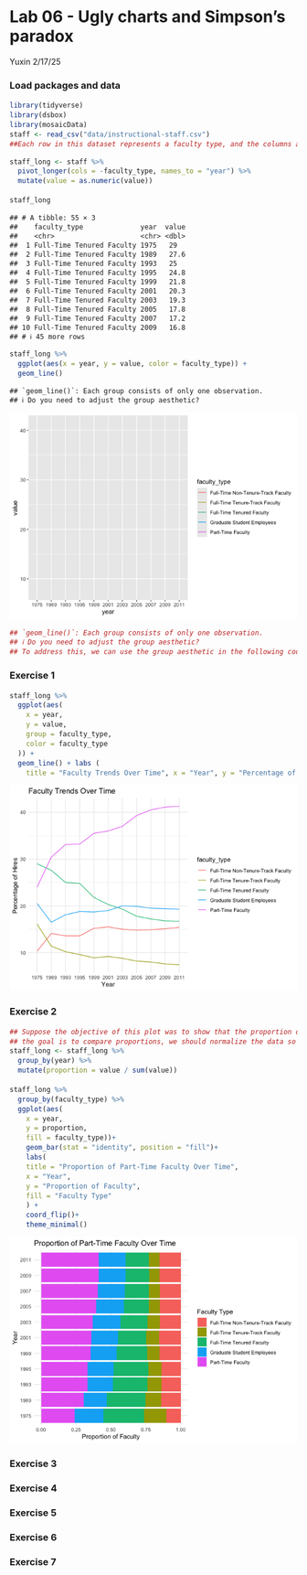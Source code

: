 Lab 06 - Ugly charts and Simpson’s paradox
================
Yuxin
2/17/25

### Load packages and data

``` r
library(tidyverse) 
library(dsbox)
library(mosaicData) 
staff <- read_csv("data/instructional-staff.csv")
##Each row in this dataset represents a faculty type, and the columns are the years for which we have data. The values are percentage of hires of that type of faculty for each year.
```

``` r
staff_long <- staff %>%
  pivot_longer(cols = -faculty_type, names_to = "year") %>%
  mutate(value = as.numeric(value))

staff_long
```

    ## # A tibble: 55 × 3
    ##    faculty_type              year  value
    ##    <chr>                     <chr> <dbl>
    ##  1 Full-Time Tenured Faculty 1975   29  
    ##  2 Full-Time Tenured Faculty 1989   27.6
    ##  3 Full-Time Tenured Faculty 1993   25  
    ##  4 Full-Time Tenured Faculty 1995   24.8
    ##  5 Full-Time Tenured Faculty 1999   21.8
    ##  6 Full-Time Tenured Faculty 2001   20.3
    ##  7 Full-Time Tenured Faculty 2003   19.3
    ##  8 Full-Time Tenured Faculty 2005   17.8
    ##  9 Full-Time Tenured Faculty 2007   17.2
    ## 10 Full-Time Tenured Faculty 2009   16.8
    ## # ℹ 45 more rows

``` r
staff_long %>%
  ggplot(aes(x = year, y = value, color = faculty_type)) +
  geom_line()
```

    ## `geom_line()`: Each group consists of only one observation.
    ## ℹ Do you need to adjust the group aesthetic?

![](lab-06_files/figure-gfm/a%20line%20graph-1.png)<!-- -->

``` r
## `geom_line()`: Each group consists of only one observation.
## ℹ Do you need to adjust the group aesthetic?
## To address this, we can use the group aesthetic in the following code.
```

### Exercise 1

``` r
staff_long %>%
  ggplot(aes(
    x = year,
    y = value,
    group = faculty_type,
    color = faculty_type
  )) +
  geom_line() + labs (
    title = "Faculty Trends Over Time", x = "Year", y = "Percentage of Hires") +   theme_minimal()
```

![](lab-06_files/figure-gfm/group,%20then%20a%20line%20graph-1.png)<!-- -->

### Exercise 2

``` r
## Suppose the objective of this plot was to show that the proportion of part-time faculty have gone up over time compared to other instructional staff types.
## the goal is to compare proportions, we should normalize the data so that each year sums to 100%.
staff_long <- staff_long %>%
  group_by(year) %>%
  mutate(proportion = value / sum(value))

staff_long %>%
  group_by(faculty_type) %>%
  ggplot(aes(
    x = year,
    y = proportion,
    fill = faculty_type))+
    geom_bar(stat = "identity", position = "fill")+
    labs(
    title = "Proportion of Part-Time Faculty Over Time",
    x = "Year",
    y = "Proportion of Faculty",
    fill = "Faculty Type"
    ) +
    coord_flip()+
    theme_minimal()
```

![](lab-06_files/figure-gfm/unnamed-chunk-1-1.png)<!-- -->

### Exercise 3

### Exercise 4

### Exercise 5

### Exercise 6

### Exercise 7
